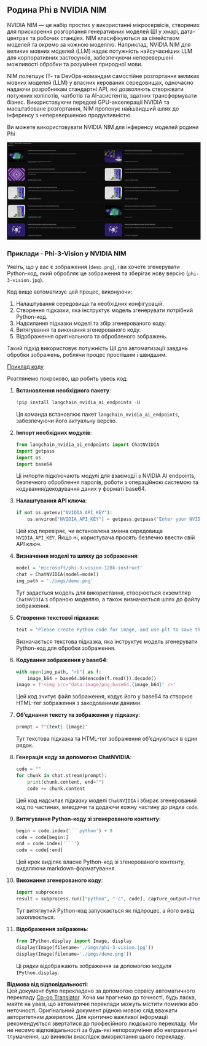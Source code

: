 <!--
CO_OP_TRANSLATOR_METADATA:
{
  "original_hash": "7b08e277df2a9307f861ae54bc30c772",
  "translation_date": "2025-07-16T19:41:01+00:00",
  "source_file": "md/01.Introduction/02/06.NVIDIA.md",
  "language_code": "uk"
}
-->
## Родина Phi в NVIDIA NIM

NVIDIA NIM — це набір простих у використанні мікросервісів, створених для прискорення розгортання генеративних моделей ШІ у хмарі, дата-центрах та робочих станціях. NIM класифікуються за сімейством моделей та окремо за кожною моделлю. Наприклад, NVIDIA NIM для великих мовних моделей (LLM) надає потужність найсучасніших LLM для корпоративних застосунків, забезпечуючи неперевершені можливості обробки та розуміння природної мови.

NIM полегшує ІТ- та DevOps-командам самостійне розгортання великих мовних моделей (LLM) у власних керованих середовищах, одночасно надаючи розробникам стандартні API, які дозволяють створювати потужних копілотів, чатботів та AI-асистентів, здатних трансформувати бізнес. Використовуючи передові GPU-акселерації NVIDIA та масштабоване розгортання, NIM пропонує найшвидший шлях до інференсу з неперевершеною продуктивністю.

Ви можете використовувати NVIDIA NIM для інференсу моделей родини Phi

![nim](../../../../../translated_images/Phi-NIM.09bebb743387ee4a5028d7d4f8fed55e619711b26c8937526b43a2af980f7dcf.uk.png)

### **Приклади - Phi-3-Vision у NVIDIA NIM**

Уявіть, що у вас є зображення (`demo.png`), і ви хочете згенерувати Python-код, який обробляє це зображення та зберігає нову версію (`phi-3-vision.jpg`).

Код вище автоматизує цей процес, виконуючи:

1. Налаштування середовища та необхідних конфігурацій.
2. Створення підказки, яка інструктує модель згенерувати потрібний Python-код.
3. Надсилання підказки моделі та збір згенерованого коду.
4. Витягування та виконання згенерованого коду.
5. Відображення оригінального та обробленого зображень.

Такий підхід використовує потужність ШІ для автоматизації завдань обробки зображень, роблячи процес простішим і швидшим.

[Приклад коду](../../../../../code/06.E2E/E2E_Nvidia_NIM_Phi3_Vision.ipynb)

Розглянемо покроково, що робить увесь код:

1. **Встановлення необхідного пакету**:
    ```python
    !pip install langchain_nvidia_ai_endpoints -U
    ```
    Ця команда встановлює пакет `langchain_nvidia_ai_endpoints`, забезпечуючи його актуальну версію.

2. **Імпорт необхідних модулів**:
    ```python
    from langchain_nvidia_ai_endpoints import ChatNVIDIA
    import getpass
    import os
    import base64
    ```
    Ці імпорти підключають модулі для взаємодії з NVIDIA AI endpoints, безпечного оброблення паролів, роботи з операційною системою та кодування/декодування даних у форматі base64.

3. **Налаштування API ключа**:
    ```python
    if not os.getenv("NVIDIA_API_KEY"):
        os.environ["NVIDIA_API_KEY"] = getpass.getpass("Enter your NVIDIA API key: ")
    ```
    Цей код перевіряє, чи встановлена змінна середовища `NVIDIA_API_KEY`. Якщо ні, користувача просять безпечно ввести свій API ключ.

4. **Визначення моделі та шляху до зображення**:
    ```python
    model = 'microsoft/phi-3-vision-128k-instruct'
    chat = ChatNVIDIA(model=model)
    img_path = './imgs/demo.png'
    ```
    Тут задається модель для використання, створюється екземпляр `ChatNVIDIA` з обраною моделлю, а також визначається шлях до файлу зображення.

5. **Створення текстової підказки**:
    ```python
    text = "Please create Python code for image, and use plt to save the new picture under imgs/ and name it phi-3-vision.jpg."
    ```
    Визначається текстова підказка, яка інструктує модель згенерувати Python-код для обробки зображення.

6. **Кодування зображення у base64**:
    ```python
    with open(img_path, "rb") as f:
        image_b64 = base64.b64encode(f.read()).decode()
    image = f'<img src="data:image/png;base64,{image_b64}" />'
    ```
    Цей код зчитує файл зображення, кодує його у base64 та створює HTML-тег зображення з закодованими даними.

7. **Об’єднання тексту та зображення у підказку**:
    ```python
    prompt = f"{text} {image}"
    ```
    Тут текстова підказка та HTML-тег зображення об’єднуються в один рядок.

8. **Генерація коду за допомогою ChatNVIDIA**:
    ```python
    code = ""
    for chunk in chat.stream(prompt):
        print(chunk.content, end="")
        code += chunk.content
    ```
    Цей код надсилає підказку моделі `ChatNVIDIA` і збирає згенерований код по частинах, виводячи та додаючи кожну частину до рядка `code`.

9. **Витягування Python-коду зі згенерованого контенту**:
    ```python
    begin = code.index('```python') + 9
    code = code[begin:]
    end = code.index('```')
    code = code[:end]
    ```
    Цей крок виділяє власне Python-код зі згенерованого контенту, видаляючи markdown-форматування.

10. **Виконання згенерованого коду**:
    ```python
    import subprocess
    result = subprocess.run(["python", "-c", code], capture_output=True)
    ```
    Тут витягнутий Python-код запускається як підпроцес, а його вивід захоплюється.

11. **Відображення зображень**:
    ```python
    from IPython.display import Image, display
    display(Image(filename='./imgs/phi-3-vision.jpg'))
    display(Image(filename='./imgs/demo.png'))
    ```
    Ці рядки відображають зображення за допомогою модуля `IPython.display`.

**Відмова від відповідальності**:  
Цей документ було перекладено за допомогою сервісу автоматичного перекладу [Co-op Translator](https://github.com/Azure/co-op-translator). Хоча ми прагнемо до точності, будь ласка, майте на увазі, що автоматичні переклади можуть містити помилки або неточності. Оригінальний документ рідною мовою слід вважати авторитетним джерелом. Для критично важливої інформації рекомендується звертатися до професійного людського перекладу. Ми не несемо відповідальності за будь-які непорозуміння або неправильні тлумачення, що виникли внаслідок використання цього перекладу.